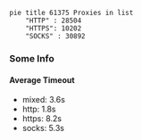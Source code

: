 
```mermaid
pie title 61375 Proxies in list
    "HTTP" : 28504
    "HTTPS": 10202
    "SOCKS" : 30892
```

### Some Info
#### Average Timeout

- mixed: 3.6s
- http: 1.8s
- https: 8.2s
- socks: 5.3s